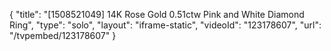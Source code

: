 {
    "title": "[1508521049] 14K Rose Gold 0.51ctw Pink and White Diamond Ring",
    "type": "solo",
    "layout": "iframe-static",
    "videoId": "123178607",
    "url": "\/tvpembed\/123178607"
}